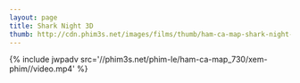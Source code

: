 ```yaml
---
layout: page
title: Shark Night 3D
thumb: http://cdn.phim3s.net/images/films/thumb/ham-ca-map-shark-night-3d-2011.jpg
---
```

{% include jwpadv src='//phim3s.net/phim-le/ham-ca-map_730/xem-phim//video.mp4' %}